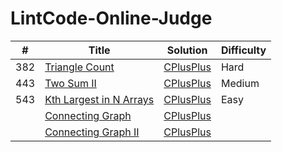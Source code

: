 # LintCode-Online-Judge

| # | Title | Solution | Difficulty |
| --- | --- | --- | --- |
| 382 | [Triangle Count](http://www.lintcode.com/en/problem/triangle-count/) | [CPlusPlus](https://github.com/yuanhui-yang/LintCode-Online-Judge/blob/master/triangle-count.cpp) | Hard |
| 443 | [Two Sum II](http://www.lintcode.com/en/problem/two-sum-ii/) | [CPlusPlus](https://github.com/yuanhui-yang/LintCode-Online-Judge/blob/master/two-sum-ii.cpp) | Medium |
| 543 | [Kth Largest in N Arrays](http://www.lintcode.com/en/problem/kth-largest-in-n-arrays/) | [CPlusPlus](https://github.com/yuanhui-yang/LintCode-Online-Judge/blob/master/kth-largest-in-n-arrays.cpp) | Easy |
| | [Connecting Graph](http://www.lintcode.com/en/problem/connecting-graph/) | [CPlusPlus](https://github.com/yuanhui-yang/LintCode-Online-Judge/blob/master/connecting-graph.cpp) |  |
| | [Connecting Graph II](http://www.lintcode.com/en/problem/connecting-graph-ii/) | [CPlusPlus](https://github.com/yuanhui-yang/LintCode-Online-Judge/blob/master/connecting-graph-ii.cpp) |  |